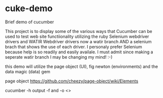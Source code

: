 # cuke-demo
Brief demo of cucumber

This project is to display some of the various ways that Cucumber can be used to test web site functiionality
utilizing the ruby Selenium webdriver drivers and WATIR Webdriver drivers now a watir branch AND a selenium brach that shows 
the use of each driver. I personaly prefer Selenium because help is so readily and easily availale.  I must admit since making
a seperate watir branch I may be changing my mind! :-)

this demo will utilize the page object (UI), fig newton (environments) and the data magic (data) gem

page object
https://github.com/cheezy/page-object/wiki/Elements

cucumber -h
output 
-f and -o <<path filename.ext>>